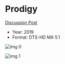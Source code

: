 # Prodigy

[Discussion Post](https://www.avsforum.com/threads/bass-eq-for-filtered-movies.2995212/post-58023108)

* Year: 2019
* Format: DTS-HD MA 5.1

![img 0](https://i.imgur.com/Fza66v5.jpg)

![img 1](https://i.imgur.com/ck2jrC0.jpg)

